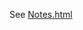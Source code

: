 See [Notes.html](http://htmlpreview.github.io/?https://github.com/spgarbet/CostEffectivenessMN2018/blob/master/Notes.html)
